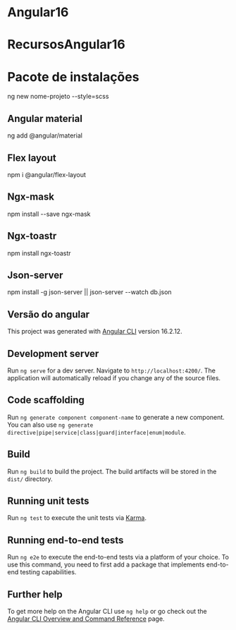 # Angular16

# RecursosAngular16

# Pacote de instalações

ng new nome-projeto --style=scss

## Angular material

ng add @angular/material

## Flex layout

npm i @angular/flex-layout

## Ngx-mask

npm install --save ngx-mask

## Ngx-toastr

npm install ngx-toastr

## Json-server

npm install -g json-server ||
json-server --watch db.json

## Versão do angular

This project was generated with [Angular CLI](https://github.com/angular/angular-cli) version 16.2.12.

## Development server

Run `ng serve` for a dev server. Navigate to `http://localhost:4200/`. The application will automatically reload if you change any of the source files.

## Code scaffolding

Run `ng generate component component-name` to generate a new component. You can also use `ng generate directive|pipe|service|class|guard|interface|enum|module`.

## Build

Run `ng build` to build the project. The build artifacts will be stored in the `dist/` directory.

## Running unit tests

Run `ng test` to execute the unit tests via [Karma](https://karma-runner.github.io).

## Running end-to-end tests

Run `ng e2e` to execute the end-to-end tests via a platform of your choice. To use this command, you need to first add a package that implements end-to-end testing capabilities.

## Further help

To get more help on the Angular CLI use `ng help` or go check out the [Angular CLI Overview and Command Reference](https://angular.io/cli) page.
